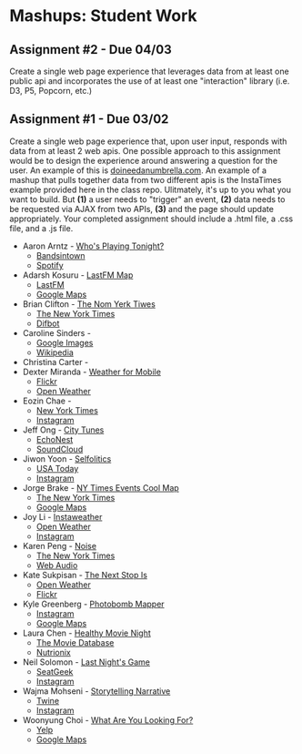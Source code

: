 Mashups: Student Work
===============================
Assignment #2 - Due 04/03
-------------------------
Create a single web page experience that leverages data from at least one public api and incorporates the use of at least one "interaction" library (i.e. D3, P5, Popcorn, etc.)

Assignment #1 - Due 03/02
-------------------------
Create a single web page experience that, upon user input, responds with data from at least 2 web apis. One possible approach to this assignment would be to design the experience around answering a question for the user. An example of this is [doineedanumbrella.com](http://doineedanumbrella.com/). An example of a mashup that pulls together data from two different apis is the InstaTimes example provided here in the class repo. Ulitmately, it's up to you what you want to build. But **(1)** a user needs to "trigger" an event, **(2)** data needs to be requested via AJAX from two APIs, **(3)** and the page should update appropriately. Your completed assignment should include a .html file, a .css file, and a .js file. 

* Aaron Arntz - [Who's Playing Tonight?](http://arntzy.github.io/Mashups-Pages/MashupsLiveMusic/theygood.html)
  * [Bandsintown](https://www.bandsintown.com/api/overview)
  * [Spotify](https://developer.spotify.com/)
* Adarsh Kosuru - [LastFM Map](http://adarshk.com/itp/mashups/wk4/withMarkers/project.html) 
  * [LastFM](http://www.last.fm/api)
  * [Google Maps](https://developers.google.com/maps/documentation/javascript/tutorial)
* Brian Clifton - [The Nom Yerk Tiwes](http://bclifton.github.io/NomYerkTiwes/)
  * [The New York Times](http://developer.nytimes.com/page)
  * [Difbot](http://diffbot.com/)
* Caroline Sinders - 
  * [Google Images](https://developers.google.com/custom-search/json-api/v1/overview)
  * [Wikipedia](http://www.mediawiki.org/wiki/API:Main_page)
* Christina Carter - 
* Dexter Miranda - [Weather for Mobile](http://lab.dxtr.com/weather/)
  * [Flickr](https://www.flickr.com/services/api/)
  * [Open Weather](http://openweathermap.org/API)
* Eozin Chae - 
  * [New York Times](http://developer.nytimes.com/page)
  * [Instagram](http://instagram.com/developer/)
* Jeff Ong - [City Tunes](http://www.jffng.com/ITP/Mashups/citytunes/)
  * [EchoNest](http://developer.echonest.com/)
  * [SoundCloud](http://developers.soundcloud.com/docs)
* Jiwon Yoon - [Selfolitics](http://jiwonyoonworks.com/web/selfolitics.html)
  * [USA Today](http://developer.usatoday.com/)
  * [Instagram](http://instagram.com/developer/)
* Jorge Brake - [NY Times Events Cool Map](http://itp.nyu.edu/~jab680/apis/coolmap/)
  * [The New York Times](http://developer.nytimes.com/page)
  * [Google Maps](https://developers.google.com/maps/documentation/javascript/tutorial)
* Joy Li - [Instaweather](http://joyliatitp.com/mashups/instaweather.html)
  * [Open Weather](http://openweathermap.org/API)
  * [Instagram](http://instagram.com/developer/)
* Karen Peng - [Noise](http://www.karenbeta.com/noise/)
  * [The New York Times](http://developer.nytimes.com/page)
  * [Web Audio](https://developer.mozilla.org/en-US/docs/Web_Audio_API)
* Kate Sukpisan - [The Next Stop Is](http://www.katevisuth.net/the_next_stop_is/the_next_stop_is.html)
  * [Open Weather](http://openweathermap.org/API)
  * [Flickr](https://www.flickr.com/services/api/)
* Kyle Greenberg - [Photobomb Mapper](http://www.kgitp.com/thephotobomb/photobomb.html)
  * [Instagram](http://instagram.com/developer/)
  * [Google Maps](https://developers.google.com/maps/documentation/javascript/tutorial)
* Laura Chen - [Healthy Movie Night](http://jhclaura.com/meshup/HealthyMovieNight/index.html)
  * [The Movie Database](http://docs.themoviedb.apiary.io/)
  * [Nutrionix](https://developer.nutritionix.com/)
* Neil Solomon - [Last Night's Game](http://neilsolomon.me/itp/mashups/lng/lng.html)
  * [SeatGeek](http://platform.seatgeek.com/)
  * [Instagram](http://instagram.com/developer/)
* Wajma Mohseni - [Storytelling Narrative](http://itp.nyu.edu/~wm709/maships/mashups_assignment1.html)
  * [Twine](http://twinery.org/)
  * [Instagram](http://instagram.com/developer/)
* Woonyung Choi - [What Are You Looking For?](http://woonyungchoi.com/mashups/assign1/)
  * [Yelp](http://www.yelp.com/developers/getting_started)
  * [Google Maps](https://developers.google.com/maps/documentation/javascript/tutorial)
